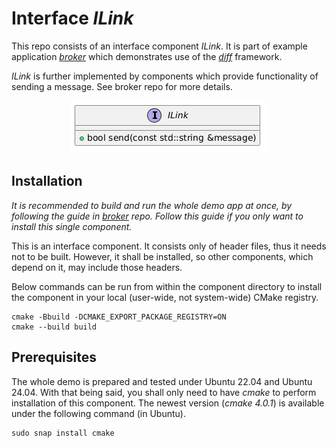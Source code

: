 # Interface *ILink*
This repo consists of an interface component *ILink*. It is part of example application *[broker](https://github.com/slawomir-niespodziany/diff_broker)* which demonstrates use of the *[diff](https://github.com/slawomir-niespodziany/diff)* framework. 

*ILink* is further implemented by components which provide functionality of sending a message. 
See broker repo for more details.

<p align="center"><img src="img/ilink.png" alt="ILink interface"/></p>

## Installation
*It is recommended to build and run the whole demo app at once, by following the guide in *[broker](https://github.com/slawomir-niespodziany/diff_broker)* repo. Follow this guide if you only want to install this single component.*

This is an interface component. It consists only of header files, thus it needs not to be built. However, it shall be installed, so other components, which depend on it, may include those headers.

Below commands can be run from within the component directory to install the component in your local (user-wide, not system-wide) CMake registry.
```
cmake -Bbuild -DCMAKE_EXPORT_PACKAGE_REGISTRY=ON
cmake --build build
```

## Prerequisites
The whole demo is prepared and tested under Ubuntu 22.04 and Ubuntu 24.04. With that being said, you shall only need to have *cmake* to perform installation of this component. The newest version (*cmake 4.0.1*) is available under the following command (in Ubuntu).
```
sudo snap install cmake
```
